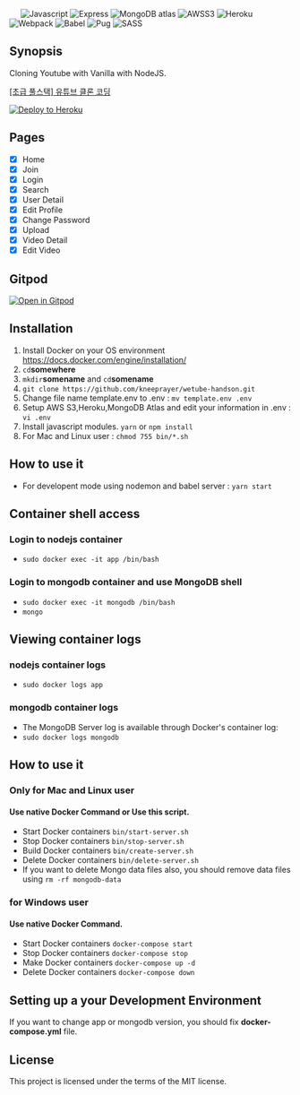 &nbsp;&nbsp;&nbsp;&nbsp;
![Javascript](https://img.shields.io/badge/Javascript-blue.svg)
![Express](https://img.shields.io/badge/Express-brightgreen.svg)
![MongoDB atlas](https://img.shields.io/badge/MongoDB-atlas-ff69b4.svg)
![AWSS3](https://img.shields.io/badge/AWS-S3-lightgrey.svg)
![Heroku](https://img.shields.io/badge/Server-Heroku-blue.svg)
![Webpack](https://img.shields.io/badge/Webpack-purple.svg)
![Babel](https://img.shields.io/badge/Babel-bb2f2a.svg)
![Pug](https://img.shields.io/badge/Pug-e7e7e7.svg)
![SASS](https://img.shields.io/badge/SASS-3498db.svg)

## Synopsis

Cloning Youtube with Vanilla with NodeJS.

[[초급 풀스택] 유튜브 클론 코딩](https://academy.nomadcoders.co/courses/435438)

[![Deploy to Heroku](https://www.herokucdn.com/deploy/button.png)](https://heroku.com/deploy?template=https://github.com/kneeprayer/wetube-handson/)

## Pages

-   [x] Home
-   [x] Join
-   [x] Login
-   [x] Search
-   [x] User Detail
-   [x] Edit Profile
-   [x] Change Password
-   [x] Upload
-   [x] Video Detail
-   [x] Edit Video

## Gitpod

[![Open in Gitpod](https://gitpod.io/button/open-in-gitpod.svg)](https://gitpod.io/#https://github.com/kneeprayer/wetube-handson)

## Installation

1. Install Docker on your OS environment
   <https://docs.docker.com/engine/installation/>
2. `cd`**somewhere**
3. `mkdir`**somename** and `cd`**somename**
4. `git clone https://github.com/kneeprayer/wetube-handson.git`
5. Change file name template.env to .env : `mv template.env .env`
6. Setup AWS S3,Heroku,MongoDB Atlas and edit your information in .env : `vi .env`
7. Install javascript modules. `yarn` or `npm install`
8. For Mac and Linux user : `chmod 755 bin/*.sh`

## How to use it

-   For developent mode using nodemon and babel server : `yarn start`

## Container shell access

### Login to nodejs container

-   `sudo docker exec -it app /bin/bash`

### Login to mongodb container and use MongoDB shell

-   `sudo docker exec -it mongodb /bin/bash`
-   `mongo`

## Viewing container logs

### nodejs container logs

-   `sudo docker logs app`

### mongodb container logs

-   The MongoDB Server log is available through Docker's container log:
-   `sudo docker logs mongodb`

## How to use it

### Only for Mac and Linux user

#### Use native Docker Command or Use this script.

-   Start Docker containers `bin/start-server.sh`
-   Stop Docker containers `bin/stop-server.sh`
-   Build Docker containers `bin/create-server.sh`
-   Delete Docker containers `bin/delete-server.sh`
-   If you want to delete Mongo data files also, you should remove data files using `rm -rf mongodb-data`

### for Windows user

#### Use native Docker Command.

-   Start Docker containers `docker-compose start`
-   Stop Docker containers `docker-compose stop`
-   Make Docker containers `docker-compose up -d`
-   Delete Docker containers `docker-compose down`

## Setting up a your Development Environment

If you want to change app or mongodb version, you should fix **docker-compose.yml** file.

## License

This project is licensed under the terms of the MIT license.
